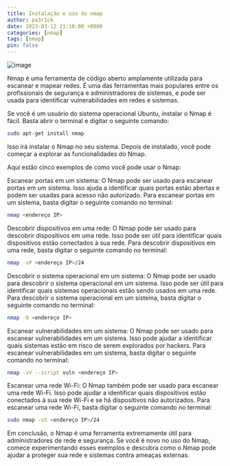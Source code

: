 ```yaml
---
title: Instalação e uso do nmap 
author: pa3r1ck
date: 2023-03-12 21:10:00 +0800
categories: [nmap]
tags: [nmap]
pin: false
---
```


![image](https://camo.githubusercontent.com/2502e407355cd4180a1c66f1d93c744db982fc70e0504db04e2090afac7760fb/68747470733a2f2f692e6962622e636f2f4e54796e6472462f702d6e6d61702e706e67)



Nmap é uma ferramenta de código aberto amplamente utilizada para escanear e mapear redes. É uma das ferramentas mais populares entre os profissionais de segurança e administradores de sistemas, e pode ser usada para identificar vulnerabilidades em redes e sistemas.

Se você é um usuário do sistema operacional Ubuntu, instalar o Nmap é fácil. Basta abrir o terminal e digitar o seguinte comando:
``` bash
sudo apt-get install nmap
```
Isso irá instalar o Nmap no seu sistema. Depois de instalado, você pode começar a explorar as funcionalidades do Nmap.

Aqui estão cinco exemplos de como você pode usar o Nmap:

Escanear portas em um sistema: O Nmap pode ser usado para escanear portas em um sistema. Isso ajuda a identificar quais portas estão abertas e podem ser usadas para acesso não autorizado. Para escanear portas em um sistema, basta digitar o seguinte comando no terminal:
``` bash
nmap <endereço IP>
```


Descobrir dispositivos em uma rede: O Nmap pode ser usado para descobrir dispositivos em uma rede. Isso pode ser útil para identificar quais dispositivos estão conectados à sua rede. Para descobrir dispositivos em uma rede, basta digitar o seguinte comando no terminal:
``` bash
nmap -sP <endereço IP>/24
```


Descobrir o sistema operacional em um sistema: O Nmap pode ser usado para descobrir o sistema operacional em um sistema. Isso pode ser útil para identificar quais sistemas operacionais estão sendo usados em uma rede. Para descobrir o sistema operacional em um sistema, basta digitar o seguinte comando no terminal:
``` bash
nmap -O <endereço IP>
```


Escanear vulnerabilidades em um sistema: O Nmap pode ser usado para escanear vulnerabilidades em um sistema. Isso pode ajudar a identificar quais sistemas estão em risco de serem explorados por hackers. Para escanear vulnerabilidades em um sistema, basta digitar o seguinte comando no terminal:
``` bash
nmap -sV --script vuln <endereço IP>
```


Escanear uma rede Wi-Fi: O Nmap também pode ser usado para escanear uma rede Wi-Fi. Isso pode ajudar a identificar quais dispositivos estão conectados à sua rede Wi-Fi e se há dispositivos não autorizados. Para escanear uma rede Wi-Fi, basta digitar o seguinte comando no terminal:
``` bash
sudo nmap -sS <endereço IP>/24
```


Em conclusão, o Nmap é uma ferramenta extremamente útil para administradores de rede e segurança. Se você é novo no uso do Nmap, comece experimentando esses exemplos e descubra como o Nmap pode ajudar a proteger sua rede e sistemas contra ameaças externas.